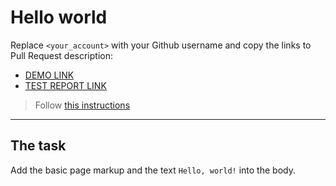 # Hello world
Replace `<your_account>` with your Github username and copy the links to Pull Request description:
- [DEMO LINK](https://vadym4che.github.io/layout_hello-world/)
- [TEST REPORT LINK](https://vadym4che.github.io/layout_hello-world/report/html_report/)

> Follow [this instructions](https://mate-academy.github.io/layout_task-guideline/#how-to-solve-the-layout-tasks-on-github)
___

## The task
Add the basic page markup and the text `Hello, world!` into the body.

